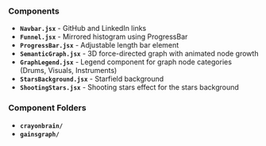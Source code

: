 ### Components
- **`Navbar.jsx`** - GitHub and LinkedIn links
- **`Funnel.jsx`** - Mirrored histogram using ProgressBar
- **`ProgressBar.jsx`** - Adjustable length bar element 
- **`SemanticGraph.jsx`** - 3D force-directed graph with animated node growth
- **`GraphLegend.jsx`** - Legend component for graph node categories (Drums, Visuals, Instruments)
- **`StarsBackground.jsx`** - Starfield background
- **`ShootingStars.jsx`** - Shooting stars effect for the stars background 

### Component Folders
- **`crayonbrain/`**
- **`gainsgraph/`**
